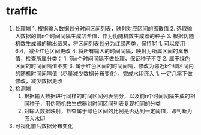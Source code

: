 # traffic
1. 处理端
		1. 根据输入数据划分时间区间列表，映射对应区间的离散值
		2. 选取输入数据的前n个时间间隔生成哈希值，作为伪随机数生成器的种子
		3. 根据伪随机数生成器的输出结果，将区间列表划分为红绿两类，保持1:1
			1. 可以使用6:4，减少红色区间更改
		4. 将所有输入的时间间隔，映射为所属区间的离散值，检查所属分类：
			1. 前n个时间间隔不做处理，保证种子不变
			2. 属于绿色区间的时间间隔值不变
			3. 属于红色区间的时间间隔，修改为邻近k个绿区间内的随机时间间隔值（尽量减少数据分布变化），完成水印嵌入
				1. 一定几率下做修改，减少数据更改
2. 检测端
	1. 根据输入数据进行同样的时间区间列表划分，以及前n个时间间隔生成的相同种子，用伪随机数生成器对时间区间列表复现相同的分类
	2. 对输入数据映射，检查属于绿色区间的比例是否达到一定阈值，即判断为嵌入水印
3. 可视化前后数据分布变化